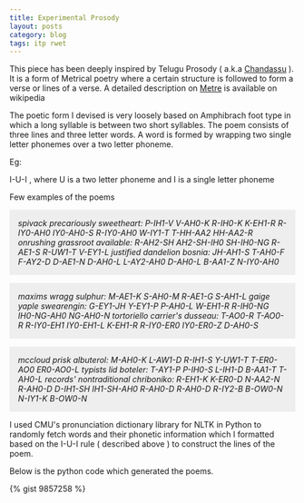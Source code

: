 ```yaml
---
title: Experimental Prosody
layout: posts
category: blog
tags: itp rwet
---
```


This piece has been deeply inspired by Telugu Prosody ( a.k.a [Chandassu](http://en.wikipedia.org/wiki/Telugu_grammar#Chandassu_or_Telugu_prosody) ). It is a form of Metrical poetry where a certain structure is followed to form a verse or lines of a verse. A detailed description on [Metre](http://en.wikipedia.org/wiki/Meter_(poetry)) is available on wikipedia 

The poetic form I devised is very loosely based on Amphibrach foot type in which a long syllable is between two short syllables.
The poem consists of three lines and three letter words. A word is formed by wrapping two single letter phonemes over a two letter phoneme. 

Eg: 

I-U-I , where U is a two letter phoneme and I is a single letter phoneme 

Few examples of the poems 

<p style="background:#eee; padding:15px;"><i>
spivack precariously sweetheart: P-IH1-V V-AH0-K R-IH0-K K-EH1-R R-IY0-AH0 IY0-AH0-S R-IY0-AH0 W-IY1-T T-HH-AA2 HH-AA2-R
onrushing grassroot available: R-AH2-SH AH2-SH-IH0 SH-IH0-NG R-AE1-S R-UW1-T V-EY1-L
justified dandelion bosnia: JH-AH1-S T-AH0-F F-AY2-D D-AE1-N D-AH0-L L-AY2-AH0 D-AH0-L B-AA1-Z N-IY0-AH0
</i></p>

<p style="background:#eee; padding:15px;"><i>
maxims wragg sulphur: M-AE1-K S-AH0-M R-AE1-G S-AH1-L
gaige yaple swearengin: G-EY1-JH Y-EY1-P P-AH0-L W-EH1-R R-IH0-NG IH0-NG-AH0 NG-AH0-N
tortoriello carrier's dusseau: T-AO0-R T-AO0-R R-IY0-EH1 IY0-EH1-L K-EH1-R R-IY0-ER0 IY0-ER0-Z D-AH0-S
</i></p>

<p style="background:#eee; padding:15px;"><i>
mccloud prisk albuterol: M-AH0-K L-AW1-D R-IH1-S Y-UW1-T T-ER0-AO0 ER0-AO0-L
typists lid boteler: T-AY1-P P-IH0-S L-IH1-D B-AA1-T T-AH0-L
records' nontraditional chriboniko: R-EH1-K K-ER0-D N-AA2-N R-AH0-D D-IH1-SH IH1-SH-AH0 R-AH0-D R-AH0-D R-IY2-B B-OW0-N N-IY1-K B-OW0-N
</i></p>

I used CMU's pronunciation dictionary library for NLTK in Python to randomly fetch words and their phonetic information which I formatted based on the I-U-I rule ( described above ) to construct the lines of the poem. 

Below is the python code which generated the poems. 

{% gist 9857258 %}




